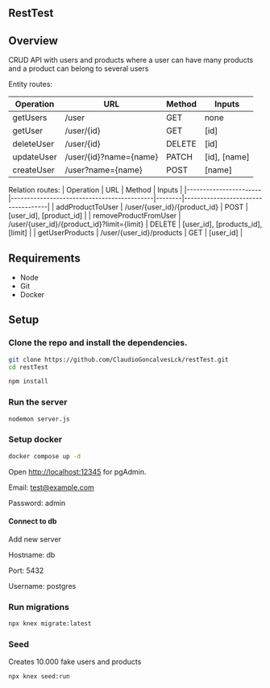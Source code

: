 ## RestTest

## Overview

CRUD API with users and products where a user can have many products and a product can belong to several users

Entity routes:

| Operation  | URL                    | Method | Inputs       |
|------------|------------------------|--------|--------------|
| getUsers   | /user                  | GET    | none         |
| getUser    | /user/{id}             | GET    | [id]         |
| deleteUser | /user/{id}             | DELETE | [id]         |
| updateUser | /user/{id}?name={name} | PATCH  | [id], [name] |
| createUser | /user?name={name}      | POST   | [name]       |

Relation routes: 
| Operation             | URL                                        | Method | Inputs                             |
|-----------------------|--------------------------------------------|--------|------------------------------------|
| addProductToUser      | /user/{user_id}/{product_id}               | POST   | [user_id], [product_id]            |
| removeProductFromUser | /user/{user_id}/{product_id}?limit={limit} | DELETE | [user_id], [products_id], [limit] |
| getUserProducts       | /user/{user_id}/products                   | GET    | [user_id]                          |


## Requirements

* Node
* Git
* Docker

## Setup

### Clone the repo and install the dependencies.

```bash
git clone https://github.com/ClaudioGoncalvesLck/restTest.git
cd restTest
```

```bash
npm install
```

### Run the server

```bash
nodemon server.js
```

### Setup docker

```bash
docker compose up -d
```

Open [http://localhost:12345](http://localhost:3000) for pgAdmin.

Email: test@example.com

Password: admin

#### Connect to db

Add new server

Hostname: db

Port: 5432

Username: postgres

### Run migrations

```bash
npx knex migrate:latest
```

### Seed
Creates 10.000 fake users and products
```bash
npx knex seed:run
```



